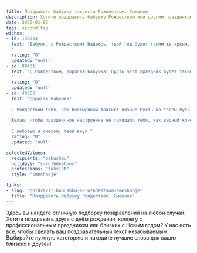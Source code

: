 ```yaml
---
title: Поздравить бабушку таксиста Рождеством. Смешное
description: Хотите поздравить бабушку Рождеством или другим праздником? Наш ИИ создаст незабываемое поздравление, а вы обязательно выделитесь среди других.  
date: 2025-01-05
tags: second tag
wishes:
- id: 130784
  text: "Бабуля, с Рождеством! Надеюсь, твой год будет таким же ярким, как сигналка твоей любимой \"Волги\", а внуки – такими же послушными, как пассажиры после третьей рюмки глинтвейна!  Пусть Дед Мороз принесет тебе не только подарки, но и  отличных клиентов –  пусть все едут аккуратно и платят без сдачи!  С праздником!
  "
  rating: "0"
  updated: "null"
- id: 80431
  text: "С Рождеством, дорогая Бабушка! Пусть этот праздник будет таким же ярким и праздничным, как твой любимый маршрут по городу.  И пусть в твоем \"такси\" всегда будут только добрые пассажиры, готовые платить тебе чаевые в виде улыбок и благодарности!
  "
  rating: "0"
  updated: "null"
- id: 40050
  text: "Дорогая Бабушка!
  
  С Рождеством тебя, наш бессменный таксист жизни! Пусть на твоём пути всегда будет свободная полоса, а попутчики только радость приносят! Пусть твоя жизнь будет как идеальный маршрут — без пробок и задержек, а каждый новый день дарит удачные поездки и приятные встречи.
  
  Желаю, чтобы праздничное настроение не покидало тебя, как верный клиент, а счастье и здоровье всегда были в твоём «такси». Пусть Дед Мороз принесет в багажник много волшебных сюрпризов, а Санта Клаус напомнит, что главное — это пассажиры нашего сердца!
  
  С любовью и смехом, твой внук!"
  rating: "0"
  updated: "null"

selectedValues:
  recipients: "babushku"
  holidays: "s-rozhdestvom"
  professions: "taksist"
  style: "smeshnoje"

links:
- slug: "pozdravit-babushku-s-rozhdestvom-smeshnoje"
  title: "Поздравить бабушку Рождеством. Смешное"
---
```


Здесь вы найдете отличную подборку поздравлений на любой случай.
Хотите поздравить друга с днём рождения, коллегу с профессиональным праздником или близких с Новым годом? У нас есть всё, чтобы сделать ваш поздравительный текст незабываемым. Выбирайте нужную категорию и находите лучшие слова для ваших близких и друзей!

